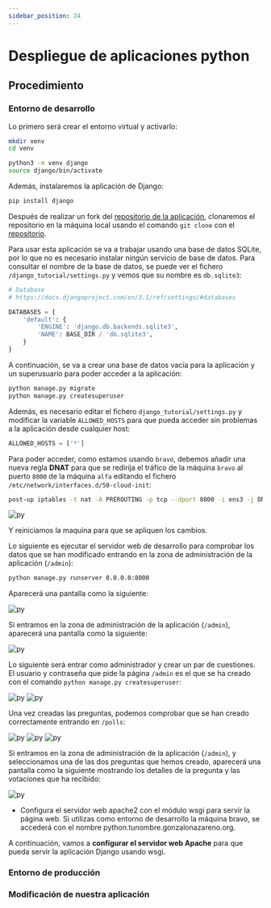 ```yaml
---
sidebar_position: 24
---
```


# Despliegue de aplicaciones python

## Procedimiento

### Entorno de desarrollo

Lo primero será crear el entorno virtual y activarlo:

```bash
mkdir venv  
cd venv

python3 -m venv django
source django/bin/activate
```

Además, instalaremos la aplicación de Django:

```bash
pip install django
```

Después de realizar un fork del [repositorio de la aplicación](https://github.com/josedom24/django_tutorial), clonaremos el repositorio en la máquina local usando el comando `git clone` con el [repositorio](https://github.com/belennazareth/django_tutorial).

Para usar esta aplicación se va a trabajar usando una base de datos SQLite, por lo que no es necesario instalar ningún servicio de base de datos. Para consultar el nombre de la base de datos, se puede ver el fichero `/django_tutorial/settings.py` y vemos que su nombre es `db.sqlite3`:

```python
# Database
# https://docs.djangoproject.com/en/3.1/ref/settings/#databases

DATABASES = {
    'default': {
        'ENGINE': 'django.db.backends.sqlite3',
        'NAME': BASE_DIR / 'db.sqlite3',
    }
}
```

A continuación, se va a crear una base de datos vacía para la aplicación y un superusuario para poder acceder a la aplicación:

```bash
python manage.py migrate
python manage.py createsuperuser
```

Además, es necesario editar el fichero `django_tutorial/settings.py` y modificar la variable `ALLOWED_HOSTS` para que pueda acceder sin problemas a la aplicación desde cualquier host:

```python
ALLOWED_HOSTS = ['*']
```

Para poder acceder, como estamos usando `bravo`, debemos añadir una nueva regla **DNAT** para que se redirija el tráfico de la máquina `bravo` al puerto `8000` de la máquina `alfa` editando el fichero `/etc/network/interfaces.d/50-cloud-init`:

```bash
post-up iptables -t nat -A PREROUTING -p tcp --dport 8000 -i ens3 -j DNAT --to 172.16.0.200
```

![py](/img/IAW/desplieguePYIAW4.png)

Y reiniciamos la maquina para que se apliquen los cambios. 

Lo siguiente es ejecutar el servidor web de desarrollo para comprobar los datos que se han modificado entrando en la zona de administración de la aplicación (`/admin`):

```bash
python manage.py runserver 0.0.0.0:8000
```

Aparecerá una pantalla como la siguiente:

![py](/img/IAW/desplieguePYIAW4-2.png)

Si entramos en la zona de administración de la aplicación (`/admin`), aparecerá una pantalla como la siguiente:

![py](/img/IAW/desplieguePYIAW4-3.png)

Lo siguiente será entrar como administrador y crear un par de cuestiones. El usuario y contraseña que pide la página `/admin` es el que se ha creado con el comando `python manage.py createsuperuser`:

![py](/img/IAW/desplieguePYIAW4-4.png)
![py](/img/IAW/desplieguePYIAW4-5.png)

Una vez creadas las preguntas, podemos comprobar que se han creado correctamente entrando en `/polls`:

![py](/img/IAW/desplieguePYIAW4-6.png)
![py](/img/IAW/desplieguePYIAW4-7.png)
![py](/img/IAW/desplieguePYIAW4-8.png)

Si entramos en la zona de administración de la aplicación (`/admin`), y seleccionamos una de las dos preguntas que hemos creado, aparecerá una pantalla como la siguiente mostrando los detalles de la pregunta y las votaciones que ha recibido:

![py](/img/IAW/desplieguePYIAW4-9.png)

* Configura el servidor web apache2 con el módulo wsgi para servir la página web. Si utilizas como entorno de desarrollo la máquina bravo, se accederá con el nombre python.tunombre.gonzalonazareno.org.

A continuación, vamos a **configurar el servidor web Apache** para que pueda servir la aplicación Django usando wsgi.


### Entorno de producción

### Modificación de nuestra aplicación



